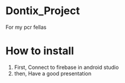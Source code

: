 # Dontix_Project
For my pcr fellas

# How to install 
1. First, Connect to firebase in android studio
2. then, Have a good presentation 
